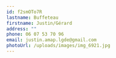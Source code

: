 ```yaml
---
id: f2smOTo7R
lastname: Buffeteau
firstname: Justin/Gérard
address: ""
phone: 06 07 53 70 96
email: justin.amap.lgde@gmail.com
photoUrl: /uploads/images/img_6921.jpg
---
```

